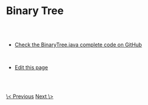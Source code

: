 # Binary Tree


<br>
<br>

- <a class="blue" href="https://github.com/nisabmohd/DS-Implementations/blob/master/src/Trees/BinaryTree.java">Check the BinaryTree.java complete code on GitHub</a>

<br>

- <a class="blue" href="https://github.com/dsatease/ds-ease-react/blob/main/src/content/docs/binarytree.md">Edit this page</a>

<br><br>

<div class="same-line-gap">
<a class="blue" href="/queues?topic=circular-queue"> \< Previous</a>
<a class="blue" href="/trees?topic=binary-search-tree">Next \> </a>
</div>


<br>
<br>
<br>
<br>
